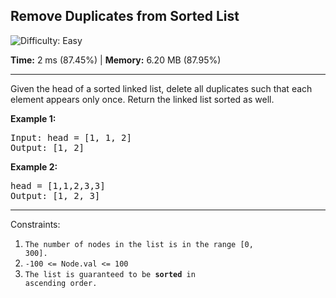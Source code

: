 <h2>Remove Duplicates from Sorted List</h2> <img src='https://img.shields.io/badge/Difficulty-Easy-brightgreen' alt='Difficulty: Easy' />
<p><strong>Time:</strong> 2 ms (87.45%) | <strong>Memory:</strong> 6.20 MB (87.95%)</p>
<hr>
<p>Given the head of a sorted linked list, delete all duplicates such that each element appears only once. Return the linked list sorted as well.</p>

**Example 1:**
<pre>Input: head = [1, 1, 2]
Output: [1, 2]
</pre>
**Example 2:**
<pre>head = [1,1,2,3,3]
Output: [1, 2, 3]
</pre>

<hr>
Constraints:

1. <code>The number of nodes in the list is in the range [0, 300].</code>
2. <code>-100 <= Node.val <= 100</code>
3. <code>The list is guaranteed to be <strong>sorted</strong> in ascending order.</code>
